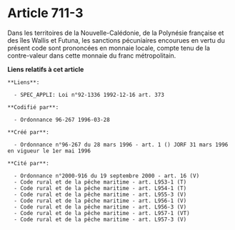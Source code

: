 # Article 711-3

Dans les territoires de la Nouvelle-Calédonie, de la Polynésie française et des îles Wallis et Futuna, les sanctions
pécuniaires encourues en vertu du présent code sont prononcées en monnaie locale, compte tenu de la contre-valeur dans cette
monnaie du franc métropolitain.

**Liens relatifs à cet article**

	**Liens**:

	  - SPEC_APPLI: Loi n°92-1336 1992-12-16 art. 373

	**Codifié par**:

	  - Ordonnance 96-267 1996-03-28

	**Créé par**:

	  - Ordonnance n°96-267 du 28 mars 1996 - art. 1 () JORF 31 mars 1996 en vigueur le 1er mai 1996

	**Cité par**:

	  - Ordonnance n°2000-916 du 19 septembre 2000 - art. 16 (V)
	  - Code rural et de la pêche maritime - art. L953-1 (T)
	  - Code rural et de la pêche maritime - art. L954-1 (T)
	  - Code rural et de la pêche maritime - art. L955-3 (V)
	  - Code rural et de la pêche maritime - art. L956-1 (V)
	  - Code rural et de la pêche maritime - art. L956-3 (V)
	  - Code rural et de la pêche maritime - art. L957-1 (VT)
	  - Code rural et de la pêche maritime - art. L957-3 (V)
